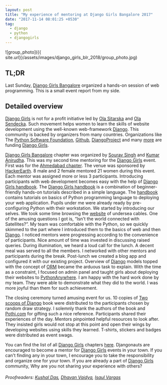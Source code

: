 ```yaml
---
layout: post
title: "My experience of mentoring at Django Girls Bangalore 2017"
date: "2017-11-14 08:01:25 +0530"
tag:
  - django
  - python
  - djangogirls
---
```


![group_photo]({{
site.url}}/assets/images/django_girls_blr_2018/group_photo.jpg)

## TL;DR

Last Sunday, [Django Girls Bangalore][django_girls_bangalore] organized a
hands-on session of web programming. This is a small event report from my side.


## Detailed overview

[Django Girls][django_girls] is not for a profit initiative led by [Ola
Sitarska](http://ola.sitarska.com/) and [Ola
Sendecka](http://blog.sendecka.me/).  Such movement helps women to learn the
skills of website development using the well-known web-framework
[Django][django]. This community is backed by organizers from many countries.
Organizations like The [Python Software
Foundation](https://www.python.org/psf/), [Github](https://github.com),
[DjangoProject][django] and many [more](https://djangogirls.org/#supporters) are
funding [Django Girls][django_girls].

[Django Girls Bangalore][django_girls_bangalore] chapter was organized by
[Sourav Singh](https://twitter.com/MrSouravSingh) and [Kumar
Anirudha](https://anirudha.org/).  This was my second time mentoring for the
[Django Girls][django_girls] event. First was for the [Ahmedabad
chapter](https://djangogirls.org/ahmedabad/). The venue was sponsored by
[HackerEarth](https://www.hackerearth.com). 8 male and 2 female mentored 21
women during this event. Each mentor was assigned more or less 3 participants.
Introducing participants with web development becomes easy with the help of
[Django Girls handbook][handbook].  The [Django Girls handbook][handbook] is a
combination of beginner-friendly hands-on tutorials described in a simple
language. The [handbook][handbook] contains tutorials on basics of Python
programming language to deploying your web application. Pupils under me were
already ready by pre-configuring Python with their workstation. We started by
introducing our selves. We took some time browsing the
[website](http://submarinecablemap.com/) of undersea cables. One of the amusing
questions I got is, “Isn't the world connected with Satellites?”. My team was
comfortable with the Python, so we quickly skimmed to the part where I
introduced them to the basics of web and then [Django][django]. I noticed
mentors were progressing according to the convenience of participants. Nice
amount of time was invested in discussing raised queries. During illumination,
we heard a loud call for the lunch. A decent meal was served to all the members.
I networked with other mentors and participants during the break. Post-lunch we
created a blog app and configured it with our existing project. Overview of
[Django][django] models topped with the concept of
[ORM](https://en.wikipedia.org/wiki/Object-relational_mapping) became the
arduous task to explain.  With the time as a constraint, I focused on admin
panel and taught girls about deploying their websites to
[PythonAnywhere](https://www.pythonanywhere.com/). I am happy with the hard work
done by my team.  They were able to demonstrate what they did to the world. I
was more joyful than them for such achievement.

The closing ceremony turned amusing event for us. 10 copies of [Two scoops of
Django](https://www.twoscoopspress.com) book were distributed to the
participants chosen by random draw strategy.  I solemnly thank the authors of
the book and [Pothi.com](https://pothi.com/) for gifting such a nice reference.
Participants shared their experiences of the day. Mentors pinpointed helpful
resources to look after. They insisted girls would not stop at this point and
open their wings by developing websites using skills they learned.  T-shirts,
stickers and badges were distributed as event swags.

You can find the list of all [Django Girls][django_girls] chapters
[here](https://djangogirls.org/events/map/). Djangonauts are encouraged to
become a mentor for [Django Girls][django_girls] events in your town. If you
can't finding any in your town, I encourage you to take the responsibility and
organize one for your town. If you are already a part of [Django
Girls][django_girls] community, Why are you not sharing your experience with
others?

###### Proofreaders: [Kushal Das](https://kushaldas.in), [Dhavan Vaidya](http://codingquark.com/), [Isaul Vargas](https://github.com/Dude-X)

[django_girls_bangalore]: https://djangogirls.org/bangalore/
[django_girls]: https://djangogirls.org/
[django]: https://www.djangoproject.com/
[handbook]: https://tutorial.djangogirls.org/en/
